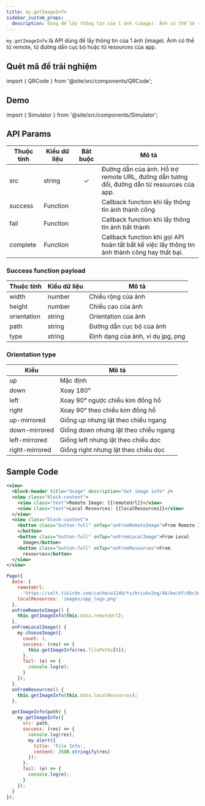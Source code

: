 ```yaml
---
title: my.getImageInfo
sidebar_custom_props:
  description: Dùng để lấy thông tin của 1 ảnh (image). Ảnh có thể từ remote, từ đường dẫn cục bộ hoặc từ resources của app
---
```


`my.getImageInfo` là API dùng để lấy thông tin của 1 ảnh (image). Ảnh có thể từ remote, từ đường dẫn cục bộ hoặc từ resources của app.

## Quét mã để trải nghiệm

import { QRCode } from '@site/src/components/QRCode';

<QRCode page="pages/api/get-image-info/index" />

## Demo

import { Simulator } from '@site/src/components/Simulator';

<Simulator page="pages/api/get-image-info/index" />

## API Params

| Thuộc tính | Kiểu dữ liệu | Băt buộc | Mô tả                                                                                         |
| ---------- | ------------ | :------: | --------------------------------------------------------------------------------------------- |
| src        | string       |    ✓     | Đường dẫn của ảnh. Hỗ trợ remote URL, đường dẫn tương đối, đường dẫn từ resources của app.    |
| success    | Function     |          | Callback function khi lấy thông tin ảnh thành công                                            |
| fail       | Function     |          | Callback function khi lấy thông tin ảnh bất thành                                             |
| complete   | Function     |          | Callback function khi gọi API hoàn tất bất kể việc lấy thông tin ảnh thành công hay thất bại. |

### Success function payload

| Thuộc tính  | Kiểu dữ liệu | Mô tả                             |
| ----------- | ------------ | --------------------------------- |
| width       | number       | Chiều rộng của ảnh                |
| height      | number       | Chiều cao của ảnh                 |
| orientation | string       | Orientation của ảnh               |
| path        | string       | Đường dẫn cục bộ của ảnh          |
| type        | string       | Định dạng của ảnh, ví dụ jpg, png |

### Orientation type

| Kiểu           | Mô tả                                 |
| -------------- | ------------------------------------- |
| up             | Mặc định                              |
| down           | Xoay 180°                             |
| left           | Xoay 90° ngược chiều kim đồng hồ      |
| right          | Xoay 90° theo chiều kim đồng hồ       |
| up-mirrored    | Giống up nhưng lật theo chiều ngang   |
| down-mirrored  | Giống down nhưng lật theo chiều ngang |
| left-mirrored  | Giống left nhưng lật theo chiều dọc   |
| right-mirrored | Giống right nhưng lật theo chiều dọc  |

## Sample Code

```xml
<view>
  <block-header title="Usage" description="Get image info" />
  <view class="block-content">
    <view class="text">Remote Image: {{remoteUrl}}</view>
    <view class="text">Local Resources: {{localResources}}</view>
  </view>
  <view class="block-content">
    <button class="button-full" onTap="onFromRemoteImage">From Remote Image
    </button>
    <button class="button-full" onTap="onFromLocalImage">From Local
      Image</button>
    <button class="button-full" onTap="onFromResources">From
      resources</button>
  </view>
</view>
```

```js
Page({
  data: {
    remoteUrl:
      'https://salt.tikicdn.com/cache/w1240/ts/brickv2og/46/be/6f/dbc3e5d06f9f063d4b69c1cb7248d9fb.png.webp',
    localResources: 'images/app_logo.png'
  },
  onFromRemoteImage() {
    this.getImageInfo(this.data.remoteUrl);
  },
  onFromLocalImage() {
    my.chooseImage({
      count: 1,
      success: (res) => {
        this.getImageInfo(res.filePaths[0]);
      },
      fail: (e) => {
        console.log(e);
      }
    });
  },
  onFromResources() {
    this.getImageInfo(this.data.localResources);
  },

  getImageInfo(path) {
    my.getImageInfo({
      src: path,
      success: (res) => {
        console.log(res);
        my.alert({
          title: 'File Info',
          content: JSON.stringify(res)
        });
      },
      fail: (e) => {
        console.log(e);
      }
    });
  }
});
```
